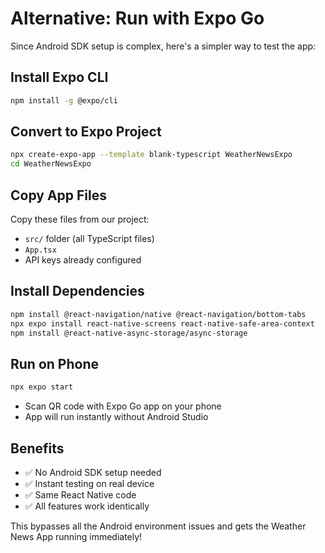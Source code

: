 # Alternative: Run with Expo Go

Since Android SDK setup is complex, here's a simpler way to test the app:

## Install Expo CLI
```bash
npm install -g @expo/cli
```

## Convert to Expo Project
```bash
npx create-expo-app --template blank-typescript WeatherNewsExpo
cd WeatherNewsExpo
```

## Copy App Files
Copy these files from our project:
- `src/` folder (all TypeScript files)
- `App.tsx`
- API keys already configured

## Install Dependencies
```bash
npm install @react-navigation/native @react-navigation/bottom-tabs
npx expo install react-native-screens react-native-safe-area-context
npm install @react-native-async-storage/async-storage
```

## Run on Phone
```bash
npx expo start
```
- Scan QR code with Expo Go app on your phone
- App will run instantly without Android Studio

## Benefits
- ✅ No Android SDK setup needed
- ✅ Instant testing on real device
- ✅ Same React Native code
- ✅ All features work identically

This bypasses all the Android environment issues and gets the Weather News App running immediately!